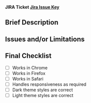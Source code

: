 **JIRA Ticket [Jira Issue Key](ticketURL)**

## Brief Description

<!-- Reference coding changes rather than just the elements of the task (one-liner), what do you want to call out to the reviewer?  -->
<!-- It is also good practice to put your own comments in the file view to easily identify locations in the code you believe need explination -->

## Issues and/or Limitations

<!-- Use to explain scenarios that may require another ticket, or difficult scenarios in general -->

## Final Checklist

- [ ] Works in Chrome
- [ ] Works in Firefox
- [ ] Works in Safari
- [ ] Handles responsiveness as required
- [ ] Dark theme styles are correct
- [ ] Light theme styles are correct
